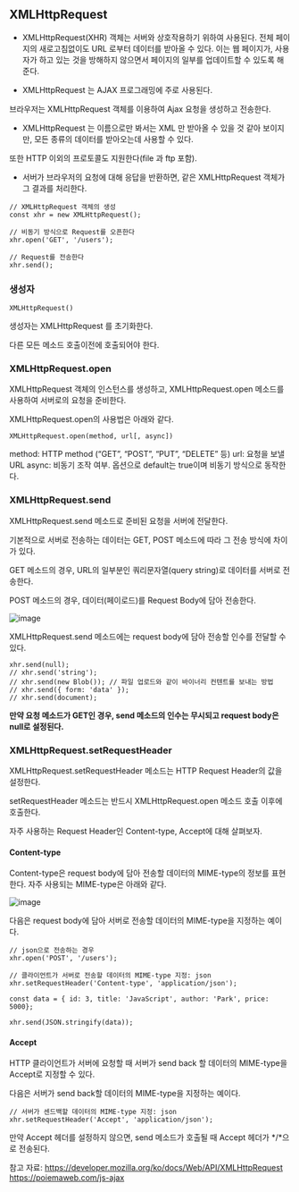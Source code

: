 ## XMLHttpRequest

- XMLHttpRequest(XHR) 객체는 서버와 상호작용하기 위하여 사용된다.
전체 페이지의 새로고침없이도 URL 로부터 데이터를 받아올 수 있다. 
이는 웹 페이지가, 사용자가 하고 있는 것을 방해하지 않으면서 페이지의 일부를 업데이트할 수 있도록 해 준다. 


- XMLHttpRequest 는 AJAX 프로그래밍에 주로 사용된다.

브라우저는 XMLHttpRequest 객체를 이용하여 Ajax 요청을 생성하고 전송한다. 



- XMLHttpRequest 는 이름으로만 봐서는 XML 만 받아올 수 있을 것 같아 보이지만, 
모든 종류의 데이터를 받아오는데 사용할 수 있다. 

또한 HTTP 이외의 프로토콜도 지원한다(file 과 ftp 포함).


- 서버가 브라우저의 요청에 대해 응답을 반환하면, 같은 XMLHttpRequest 객체가 그 결과를 처리한다.


```
// XMLHttpRequest 객체의 생성
const xhr = new XMLHttpRequest();

// 비동기 방식으로 Request를 오픈한다
xhr.open('GET', '/users');

// Request를 전송한다
xhr.send();
```



### 생성자
```
XMLHttpRequest() 
```

생성자는 XMLHttpRequest 를 초기화한다. 

다른 모든 메소드 호출이전에 호출되어야 한다.


### XMLHttpRequest.open

XMLHttpRequest 객체의 인스턴스를 생성하고, XMLHttpRequest.open 메소드를 사용하여 서버로의 요청을 준비한다. 

XMLHttpRequest.open의 사용법은 아래와 같다.
```
XMLHttpRequest.open(method, url[, async])
```

method: HTTP method (“GET”, “POST”, “PUT”, “DELETE” 등)
url: 요청을 보낼 URL
async: 비동기 조작 여부. 옵션으로 default는 true이며 비동기 방식으로 동작한다.



###  XMLHttpRequest.send

XMLHttpRequest.send 메소드로 준비된 요청을 서버에 전달한다.

기본적으로 서버로 전송하는 데이터는 GET, POST 메소드에 따라 그 전송 방식에 차이가 있다.

GET 메소드의 경우, URL의 일부분인 쿼리문자열(query string)로 데이터를 서버로 전송한다.

POST 메소드의 경우, 데이터(페이로드)를 Request Body에 담아 전송한다.


![image](https://user-images.githubusercontent.com/15938354/114853106-6b386e80-9e1e-11eb-8594-81c3922ade48.png)

XMLHttpRequest.send 메소드에는 request body에 담아 전송할 인수를 전달할 수 있다.

```
xhr.send(null);
// xhr.send('string');
// xhr.send(new Blob()); // 파일 업로드와 같이 바이너리 컨텐트를 보내는 방법
// xhr.send({ form: 'data' });
// xhr.send(document);
```

**만약 요청 메소드가 GET인 경우, send 메소드의 인수는 무시되고 request body은 null로 설정된다.**


### XMLHttpRequest.setRequestHeader

XMLHttpRequest.setRequestHeader 메소드는 HTTP Request Header의 값을 설정한다. 

setRequestHeader 메소드는 반드시 XMLHttpRequest.open 메소드 호출 이후에 호출한다.

자주 사용하는 Request Header인 Content-type, Accept에 대해 살펴보자.

#### Content-type

Content-type은 request body에 담아 전송할 데이터의 MIME-type의 정보를 표현한다. 자주 사용되는 MIME-type은 아래와 같다.

![image](https://user-images.githubusercontent.com/15938354/114853911-3c6ec800-9e1f-11eb-9506-b053bcbbcbee.png)


다음은 request body에 담아 서버로 전송할 데이터의 MIME-type을 지정하는 예이다.

```
// json으로 전송하는 경우
xhr.open('POST', '/users');

// 클라이언트가 서버로 전송할 데이터의 MIME-type 지정: json
xhr.setRequestHeader('Content-type', 'application/json');

const data = { id: 3, title: 'JavaScript', author: 'Park', price: 5000};

xhr.send(JSON.stringify(data));
```


#### Accept

HTTP 클라이언트가 서버에 요청할 때 서버가 send back 할 데이터의 MIME-type을 Accept로 지정할 수 있다.

다음은 서버가 send back할 데이터의 MIME-type을 지정하는 예이다.

```
// 서버가 센드백할 데이터의 MIME-type 지정: json
xhr.setRequestHeader('Accept', 'application/json');
```

만약 Accept 헤더를 설정하지 않으면, send 메소드가 호출될 때 Accept 헤더가 */*으로 전송된다.




참고 자료:
https://developer.mozilla.org/ko/docs/Web/API/XMLHttpRequest
https://poiemaweb.com/js-ajax
